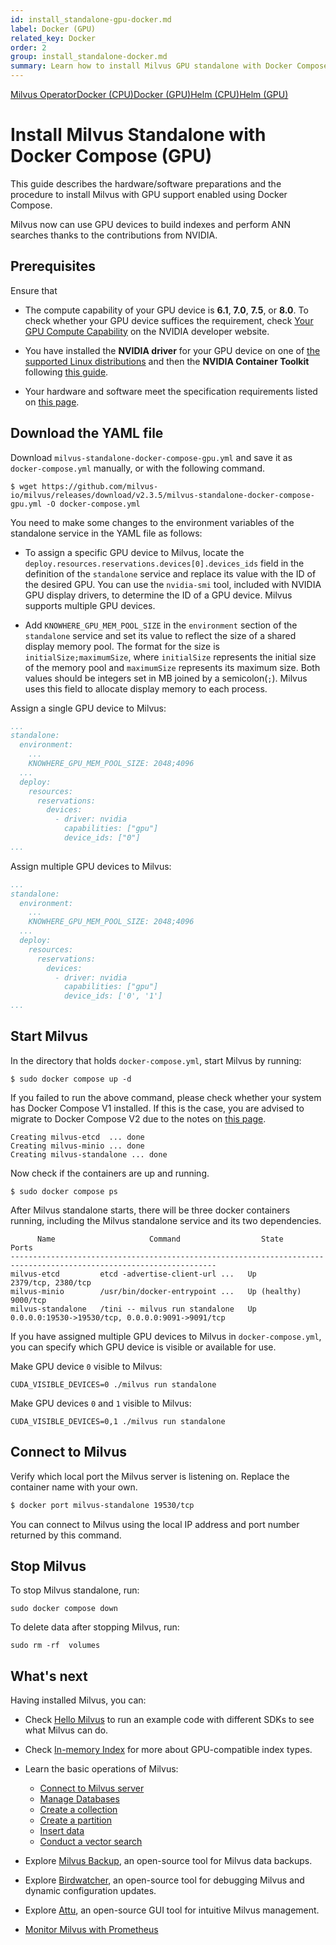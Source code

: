 ```yaml
---
id: install_standalone-gpu-docker.md
label: Docker (GPU)
related_key: Docker
order: 2
group: install_standalone-docker.md
summary: Learn how to install Milvus GPU standalone with Docker Compose.
---
```


<div class="tab-wrapper"><a href="install_standalone-operator.md" class=''>Milvus Operator</a><a href="install_standalone-docker.md" class=''>Docker (CPU)</a><a href="install_standalone-gpu-docker.md" class='active '>Docker (GPU)</a><a href="install_standalone-helm.md" class=''>Helm (CPU)</a><a href="install_standalone-gpu-helm.md" class=''>Helm (GPU)</a></div>

# Install Milvus Standalone with Docker Compose (GPU)

This guide describes the hardware/software preparations and the procedure to install Milvus with GPU support enabled using Docker Compose.

Milvus now can use GPU devices to build indexes and perform ANN searches thanks to the contributions from NVIDIA.

## Prerequisites

Ensure that

- The compute capability of your GPU device is **6.1**, **7.0**, **7.5**, or **8.0**. To check whether your GPU device suffices the requirement, check [Your GPU Compute Capability](https://developer.nvidia.com/cuda-gpus) on the NVIDIA developer website.

- You have installed the **NVIDIA driver** for your GPU device on one of [the supported Linux distributions](https://docs.nvidia.com/datacenter/cloud-native/container-toolkit/latest/install-guide.html#linux-distributions) and then the **NVIDIA Container Toolkit** following [this guide](https://docs.nvidia.com/datacenter/cloud-native/container-toolkit/latest/install-guide.html).

- Your hardware and software meet the specification requirements listed on [this page](https://milvus.io/docs/prerequisite-docker.md).

## Download the YAML file

Download `milvus-standalone-docker-compose-gpu.yml` and save it as `docker-compose.yml` manually, or with the following command.

```shell
$ wget https://github.com/milvus-io/milvus/releases/download/v2.3.5/milvus-standalone-docker-compose-gpu.yml -O docker-compose.yml
```

You need to make some changes to the environment variables of the standalone service in the YAML file as follows:

- To assign a specific GPU device to Milvus, locate the `deploy.resources.reservations.devices[0].devices_ids` field in the definition of the `standalone` service and replace its value with the ID of the desired GPU. You can use the `nvidia-smi` tool, included with NVIDIA GPU display drivers, to determine the ID of a GPU device. Milvus supports multiple GPU devices.

- Add `KNOWHERE_GPU_MEM_POOL_SIZE` in the `environment` section of the `standalone` service and set its value to reflect the size of a shared display memory pool. The format for the size is `initialSize;maximumSize`, where `initialSize` represents the initial size of the memory pool and `maximumSize` represents its maximum size. Both values should be integers set in MB joined by a semicolon(`;`). Milvus uses this field to allocate display memory to each process.

Assign a single GPU device to Milvus:

```yaml
...
standalone:
  environment:
    ...
    KNOWHERE_GPU_MEM_POOL_SIZE: 2048;4096
  ...
  deploy:
    resources:
      reservations:
        devices:
          - driver: nvidia
            capabilities: ["gpu"]
            device_ids: ["0"]
...
```

Assign multiple GPU devices to Milvus:

```yaml
...
standalone:
  environment:
    ...
    KNOWHERE_GPU_MEM_POOL_SIZE: 2048;4096
  ...
  deploy:
    resources:
      reservations:
        devices:
          - driver: nvidia
            capabilities: ["gpu"]
            device_ids: ['0', '1']
...
```

## Start Milvus

In the directory that holds `docker-compose.yml`, start Milvus by running:

```shell
$ sudo docker compose up -d
``` 

<div class="alert note">

If you failed to run the above command, please check whether your system has Docker Compose V1 installed. If this is the case, you are advised to migrate to Docker Compose V2 due to the notes on [this page](https://docs.docker.com/compose/).

</div>

```shell
Creating milvus-etcd  ... done
Creating milvus-minio ... done
Creating milvus-standalone ... done
```

Now check if the containers are up and running.

```shell
$ sudo docker compose ps
```

After Milvus standalone starts, there will be three docker containers running, including the Milvus standalone service and its two dependencies.

```
      Name                     Command                  State                            Ports
--------------------------------------------------------------------------------------------------------------------
milvus-etcd         etcd -advertise-client-url ...   Up             2379/tcp, 2380/tcp
milvus-minio        /usr/bin/docker-entrypoint ...   Up (healthy)   9000/tcp
milvus-standalone   /tini -- milvus run standalone   Up             0.0.0.0:19530->19530/tcp, 0.0.0.0:9091->9091/tcp
```

If you have assigned multiple GPU devices to Milvus in `docker-compose.yml`, you can specify which GPU device is visible or available for use.

Make GPU device `0` visible to Milvus:

```shell
CUDA_VISIBLE_DEVICES=0 ./milvus run standalone
```

Make GPU devices `0` and `1` visible to Milvus:

```shell
CUDA_VISIBLE_DEVICES=0,1 ./milvus run standalone
```

## Connect to Milvus

Verify which local port the Milvus server is listening on. Replace the container name with your own.

```bash
$ docker port milvus-standalone 19530/tcp
```

You can connect to Milvus using the local IP address and port number returned by this command.

## Stop Milvus

To stop Milvus standalone, run:
```
sudo docker compose down
```

To delete data after stopping Milvus, run:
```
sudo rm -rf  volumes
```

## What's next

Having installed Milvus, you can:

- Check [Hello Milvus](example_code.md) to run an example code with different SDKs to see what Milvus can do.
- Check [In-memory Index](index.md) for more about GPU-compatible index types.

- Learn the basic operations of Milvus:
  - [Connect to Milvus server](manage_connection.md)
  - [Manage Databases](manage_databases.md)
  - [Create a collection](create_collection.md)
  - [Create a partition](create_partition.md)
  - [Insert data](insert_data.md)
  - [Conduct a vector search](search.md)

- Explore [Milvus Backup](milvus_backup_overview.md), an open-source tool for Milvus data backups.
- Explore [Birdwatcher](birdwatcher_overview.md), an open-source tool for debugging Milvus and dynamic configuration updates.
- Explore [Attu](https://milvus.io/docs/attu.md), an open-source GUI tool for intuitive Milvus management.
- [Monitor Milvus with Prometheus](monitor.md)

